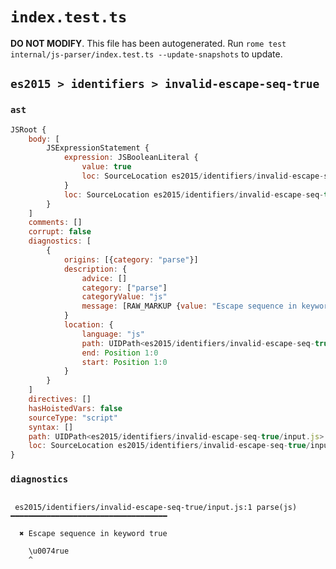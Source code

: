 # `index.test.ts`

**DO NOT MODIFY**. This file has been autogenerated. Run `rome test internal/js-parser/index.test.ts --update-snapshots` to update.

## `es2015 > identifiers > invalid-escape-seq-true`

### `ast`

```javascript
JSRoot {
	body: [
		JSExpressionStatement {
			expression: JSBooleanLiteral {
				value: true
				loc: SourceLocation es2015/identifiers/invalid-escape-seq-true/input.js 1:0-1:9
			}
			loc: SourceLocation es2015/identifiers/invalid-escape-seq-true/input.js 1:0-1:9
		}
	]
	comments: []
	corrupt: false
	diagnostics: [
		{
			origins: [{category: "parse"}]
			description: {
				advice: []
				category: ["parse"]
				categoryValue: "js"
				message: [RAW_MARKUP {value: "Escape sequence in keyword <emphasis>"}, "true", RAW_MARKUP {value: "</emphasis>"}]
			}
			location: {
				language: "js"
				path: UIDPath<es2015/identifiers/invalid-escape-seq-true/input.js>
				end: Position 1:0
				start: Position 1:0
			}
		}
	]
	directives: []
	hasHoistedVars: false
	sourceType: "script"
	syntax: []
	path: UIDPath<es2015/identifiers/invalid-escape-seq-true/input.js>
	loc: SourceLocation es2015/identifiers/invalid-escape-seq-true/input.js 1:0-2:0
}
```

### `diagnostics`

```

 es2015/identifiers/invalid-escape-seq-true/input.js:1 parse(js) ━━━━━━━━━━━━━━━━━━━━━━━━━━━━━━━━━━━

  ✖ Escape sequence in keyword true

    \u0074rue
    ^


```
